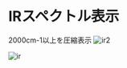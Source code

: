 # IRスペクトル表示
2000cm-1以上を圧縮表示
![ir2](https://github.com/hirose2020/ir_spectra_plot/assets/159005255/8e4d0d28-5c62-408a-bbaf-d82495919d29)

![ir](https://github.com/hirose2020/ir_spectra_plot/assets/159005255/8ef8eaa4-8983-4467-9eec-1eef334335dc)
